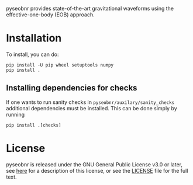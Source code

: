 pyseobnr provides state-of-the-art gravitational waveforms using the effective-one-body (EOB) approach.

# Installation

To install, you can do:

```
pip install -U pip wheel setuptools numpy
pip install .
```

## Installing dependencies for checks
If one wants to run sanity checks in `pyseobnr/auxilary/sanity_checks` additional dependencies must be
installed. This can be done simply by running
```
pip install .[checks]
```

# License

pyseobnr is released under the GNU General Public License v3.0 or later, see [here](https://choosealicense.com/licenses/gpl-3.0/) for a description of this license, or see the [LICENSE](https://github.com/gwpy/gwpy/blob/main/LICENSE) file for the full text.